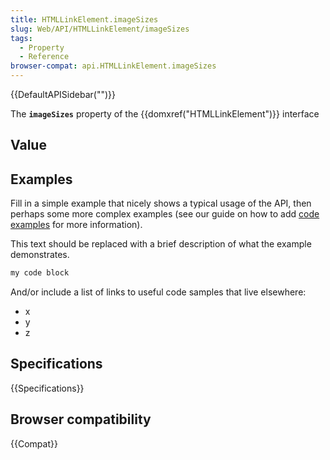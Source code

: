 ```yaml
---
title: HTMLLinkElement.imageSizes
slug: Web/API/HTMLLinkElement/imageSizes
tags:
  - Property
  - Reference
browser-compat: api.HTMLLinkElement.imageSizes
---
```

{{DefaultAPISidebar("")}}

The **`imageSizes`** property of the {{domxref("HTMLLinkElement")}} interface 

## Value



## Examples

Fill in a simple example that nicely shows a typical usage of the API, then perhaps some more complex examples (see our guide on how to add [code examples](/en-US/docs/MDN/Contribute/Structures/Code_examples) for more information).

This text should be replaced with a brief description of what the example demonstrates.

```js
my code block
```

And/or include a list of links to useful code samples that live elsewhere:

*   x
*   y
*   z

## Specifications

{{Specifications}}

## Browser compatibility

{{Compat}}


